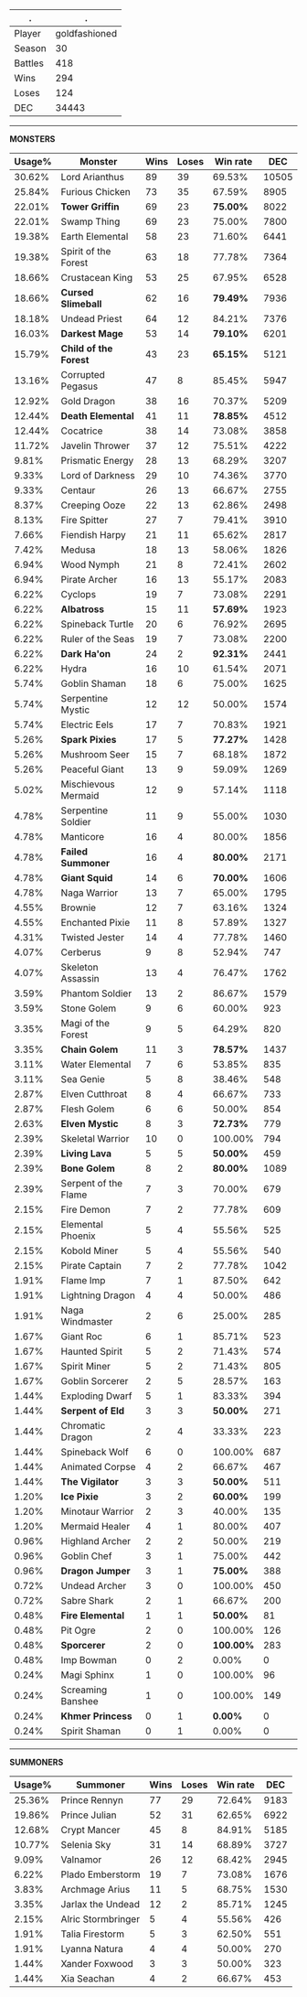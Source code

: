 .|.
|-|-
Player|goldfashioned
Season|30
Battles|418
Wins|294
Loses|124
DEC|34443

---
**MONSTERS**

Usage%|Monster|Wins|Loses|Win rate|DEC|
-|-|-|-|-|-|
30.62%|Lord Arianthus|89|39|69.53%|10505|
25.84%|Furious Chicken|73|35|67.59%|8905|
22.01%|**Tower Griffin**|69|23|**75.00%**|8022|
22.01%|Swamp Thing|69|23|75.00%|7800|
19.38%|Earth Elemental|58|23|71.60%|6441|
19.38%|Spirit of the Forest|63|18|77.78%|7364|
18.66%|Crustacean King|53|25|67.95%|6528|
18.66%|**Cursed Slimeball**|62|16|**79.49%**|7936|
18.18%|Undead Priest|64|12|84.21%|7376|
16.03%|**Darkest Mage**|53|14|**79.10%**|6201|
15.79%|**Child of the Forest**|43|23|**65.15%**|5121|
13.16%|Corrupted Pegasus|47|8|85.45%|5947|
12.92%|Gold Dragon|38|16|70.37%|5209|
12.44%|**Death Elemental**|41|11|**78.85%**|4512|
12.44%|Cocatrice|38|14|73.08%|3858|
11.72%|Javelin Thrower|37|12|75.51%|4222|
9.81%|Prismatic Energy|28|13|68.29%|3207|
9.33%|Lord of Darkness|29|10|74.36%|3770|
9.33%|Centaur|26|13|66.67%|2755|
8.37%|Creeping Ooze|22|13|62.86%|2498|
8.13%|Fire Spitter|27|7|79.41%|3910|
7.66%|Fiendish Harpy|21|11|65.62%|2817|
7.42%|Medusa|18|13|58.06%|1826|
6.94%|Wood Nymph|21|8|72.41%|2602|
6.94%|Pirate Archer|16|13|55.17%|2083|
6.22%|Cyclops|19|7|73.08%|2291|
6.22%|**Albatross**|15|11|**57.69%**|1923|
6.22%|Spineback Turtle|20|6|76.92%|2695|
6.22%|Ruler of the Seas|19|7|73.08%|2200|
6.22%|**Dark Ha'on**|24|2|**92.31%**|2441|
6.22%|Hydra|16|10|61.54%|2071|
5.74%|Goblin Shaman|18|6|75.00%|1625|
5.74%|Serpentine Mystic|12|12|50.00%|1574|
5.74%|Electric Eels|17|7|70.83%|1921|
5.26%|**Spark Pixies**|17|5|**77.27%**|1428|
5.26%|Mushroom Seer|15|7|68.18%|1872|
5.26%|Peaceful Giant|13|9|59.09%|1269|
5.02%|Mischievous Mermaid|12|9|57.14%|1118|
4.78%|Serpentine Soldier|11|9|55.00%|1030|
4.78%|Manticore|16|4|80.00%|1856|
4.78%|**Failed Summoner**|16|4|**80.00%**|2171|
4.78%|**Giant Squid**|14|6|**70.00%**|1606|
4.78%|Naga Warrior|13|7|65.00%|1795|
4.55%|Brownie|12|7|63.16%|1324|
4.55%|Enchanted Pixie|11|8|57.89%|1327|
4.31%|Twisted Jester|14|4|77.78%|1460|
4.07%|Cerberus|9|8|52.94%|747|
4.07%|Skeleton Assassin|13|4|76.47%|1762|
3.59%|Phantom Soldier|13|2|86.67%|1579|
3.59%|Stone Golem|9|6|60.00%|923|
3.35%|Magi of the Forest|9|5|64.29%|820|
3.35%|**Chain Golem**|11|3|**78.57%**|1437|
3.11%|Water Elemental|7|6|53.85%|835|
3.11%|Sea Genie|5|8|38.46%|548|
2.87%|Elven Cutthroat|8|4|66.67%|733|
2.87%|Flesh Golem|6|6|50.00%|854|
2.63%|**Elven Mystic**|8|3|**72.73%**|779|
2.39%|Skeletal Warrior|10|0|100.00%|794|
2.39%|**Living Lava**|5|5|**50.00%**|459|
2.39%|**Bone Golem**|8|2|**80.00%**|1089|
2.39%|Serpent of the Flame|7|3|70.00%|679|
2.15%|Fire Demon|7|2|77.78%|609|
2.15%|Elemental Phoenix|5|4|55.56%|525|
2.15%|Kobold Miner|5|4|55.56%|540|
2.15%|Pirate Captain|7|2|77.78%|1042|
1.91%|Flame Imp|7|1|87.50%|642|
1.91%|Lightning Dragon|4|4|50.00%|486|
1.91%|Naga Windmaster|2|6|25.00%|285|
1.67%|Giant Roc|6|1|85.71%|523|
1.67%|Haunted Spirit|5|2|71.43%|574|
1.67%|Spirit Miner|5|2|71.43%|805|
1.67%|Goblin Sorcerer|2|5|28.57%|163|
1.44%|Exploding Dwarf|5|1|83.33%|394|
1.44%|**Serpent of Eld**|3|3|**50.00%**|271|
1.44%|Chromatic Dragon|2|4|33.33%|223|
1.44%|Spineback Wolf|6|0|100.00%|687|
1.44%|Animated Corpse|4|2|66.67%|467|
1.44%|**The Vigilator**|3|3|**50.00%**|511|
1.20%|**Ice Pixie**|3|2|**60.00%**|199|
1.20%|Minotaur Warrior|2|3|40.00%|135|
1.20%|Mermaid Healer|4|1|80.00%|407|
0.96%|Highland Archer|2|2|50.00%|219|
0.96%|Goblin Chef|3|1|75.00%|442|
0.96%|**Dragon Jumper**|3|1|**75.00%**|388|
0.72%|Undead Archer|3|0|100.00%|450|
0.72%|Sabre Shark|2|1|66.67%|200|
0.48%|**Fire Elemental**|1|1|**50.00%**|81|
0.48%|Pit Ogre|2|0|100.00%|126|
0.48%|**Sporcerer**|2|0|**100.00%**|283|
0.48%|Imp Bowman|0|2|0.00%|0|
0.24%|Magi Sphinx|1|0|100.00%|96|
0.24%|Screaming Banshee|1|0|100.00%|149|
0.24%|**Khmer Princess**|0|1|**0.00%**|0|
0.24%|Spirit Shaman|0|1|0.00%|0|

---
**SUMMONERS**

Usage%|Summoner|Wins|Loses|Win rate|DEC|
-|-|-|-|-|-|
25.36%|Prince Rennyn|77|29|72.64%|9183|
19.86%|Prince Julian|52|31|62.65%|6922|
12.68%|Crypt Mancer|45|8|84.91%|5185|
10.77%|Selenia Sky|31|14|68.89%|3727|
9.09%|Valnamor|26|12|68.42%|2945|
6.22%|Plado Emberstorm|19|7|73.08%|1676|
3.83%|Archmage Arius|11|5|68.75%|1530|
3.35%|Jarlax the Undead|12|2|85.71%|1245|
2.15%|Alric Stormbringer|5|4|55.56%|426|
1.91%|Talia Firestorm|5|3|62.50%|551|
1.91%|Lyanna Natura|4|4|50.00%|270|
1.44%|Xander Foxwood|3|3|50.00%|323|
1.44%|Xia Seachan|4|2|66.67%|453|
